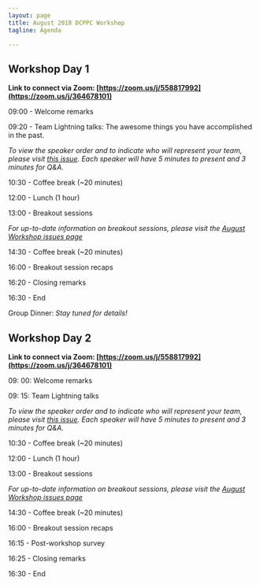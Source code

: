 ```yaml
---
layout: page
title: August 2018 DCPPC Workshop 
tagline: Agenda

---
```


## Workshop Day 1 

**Link to connect via Zoom: [https://zoom.us/j/558817992](https://zoom.us/j/364678101)**

09:00 - Welcome remarks
 
09:20 - Team Lightning talks: The awesome things you have accomplished in the past.
  
_To view the speaker order and to indicate who will represent your team, please visit [this issue](https://github.com/dcppc/2018-august-workshop/issues/). Each speaker will have 5 minutes to present and 3 minutes for Q&A._

10:30 - Coffee break (~20 minutes)
 
12:00 - Lunch (1 hour)         

13:00 -  Breakout sessions

_For up-to-date information on breakout sessions, please visit the [August Workshop issues page](https://github.com/dcppc/2018-august-workshop/issues)_

14:30 - Coffee break (~20 minutes)

16:00 - Breakout session recaps
 
16:20 - Closing remarks

16:30 - End

Group Dinner: _Stay tuned for details!_ 


## Workshop Day 2

**Link to connect via Zoom: [https://zoom.us/j/558817992](https://zoom.us/j/364678101)**

09: 00: Welcome remarks
 
09: 15: Team Lightning talks

_To view the speaker order and to indicate who will represent your team, please visit [this issue](https://github.com/dcppc/2018-august-workshop/issues/). Each speaker will have 5 minutes to present and 3 minutes for Q&A._

10:30 - Coffee break (~20 minutes)
 
12:00 -  Lunch (1 hour)         

13:00 - Breakout sessions

_For up-to-date information on breakout sessions, please visit the [August Workshop issues page](https://github.com/dcppc/2018-august-workshop/issues)_


14:30 - Coffee break (~20 minutes)

16:00 - Breakout session recaps

16:15 - Post-workshop survey
 
16:25 - Closing remarks

16:30 - End
 
